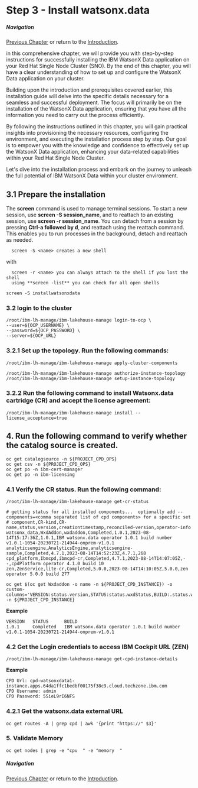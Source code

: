 # Step 3 - Install watsonx.data
##### Navigation
[Previous Chapter](../Prepare%20the%20Installation) or return to the [Introduction](../README.md).

in this comprehensive chapter, we will provide you with step-by-step instructions for successfully installing the IBM WatsonX Data application on your Red Hat Single Node Cluster (SNO). By the end of this chapter, you will have a clear understanding of how to set up and configure the WatsonX Data application on your cluster.

Building upon the introduction and prerequisites covered earlier, this installation guide will delve into the specific details necessary for a seamless and successful deployment. The focus will primarily be on the installation of the WatsonX Data application, ensuring that you have all the information you need to carry out the process efficiently.

By following the instructions outlined in this chapter, you will gain practical insights into provisioning the necessary resources, configuring the environment, and executing the installation process step by step. Our goal is to empower you with the knowledge and confidence to effectively set up the WatsonX Data application, enhancing your data-related capabilities within your Red Hat Single Node Cluster.

Let's dive into the installation process and embark on the journey to unleash the full potential of IBM WatsonX Data within your cluster environment.


## 3.1 Prepare the installation
The **screen** command is used to manage terminal sessions. To start a new session, use **screen -S session_name**, and to reattach to an existing session, use **screen -r session_name**. You can detach from a session by pressing **Ctrl-a followed by d**, and reattach using the reattach command. This enables you to run processes in the background, detach and reattach as needed.
```
  screen -S <name> creates a new shell
```
with 
```
  screen -r <name> you can always attach to the shell if you lost the shell
  using **screen -list** you can check for all open shells
```
```
screen -S installwatsonxdata
```

### 3.2 login to the cluster
```
/root/ibm-lh-manage/ibm-lakehouse-manage login-to-ocp \
--user=${OCP_USERNAME} \
--password=${OCP_PASSWORD} \
--server=${OCP_URL}
```
  
### 3.2.1 Set up the topology. Run the following commands:
```
/root/ibm-lh-manage/ibm-lakehouse-manage apply-cluster-components
```
```
/root/ibm-lh-manage/ibm-lakehouse-manage authorize-instance-topology
/root/ibm-lh-manage/ibm-lakehouse-manage setup-instance-topology
```

### 3.2.2 Run the following command to install Watsonx.data cartridge (CR) and accept the license agreement:
```
/root/ibm-lh-manage/ibm-lakehouse-manage install --license_acceptance=true
```
## 4. Run the following command to verify whether the catalog source is created.
```
oc get catalogsource -n ${PROJECT_CPD_OPS}
oc get csv -n ${PROJECT_CPD_OPS}
oc get po -n ibm-cert-manager
oc get po -n ibm-licensing
```

### 4.1 Verify the CR status. Run the following command:
```
/root/ibm-lh-manage/ibm-lakehouse-manage get-cr-status
```
```
# getting status for all installed components...  optionally add --components=<comma separated list of cpd components> for a specific set
# component,CR-kind,CR-name,status,version,creationtimestamp,reconciled-version,operator-info
watsonx_data,WxdAddon,wxdaddon,Completed,1.0.1,2023-08-14T15:17:36Z,1.0.1,IBM watsonx.data operator 1.0.1 build number v1.0.1-1054-20230721-214944-onprem-v1.0.1
analyticsengine,AnalyticsEngine,analyticsengine-sample,Completed,4.7.1,2023-08-14T14:52:23Z,4.7.1,268
cpd_platform,Ibmcpd,ibmcpd-cr,Completed,4.7.1,2023-08-14T14:07:05Z,--,cpdPlatform operator 4.1.0 build 10
zen,ZenService,lite-cr,Completed,5.0.0,2023-08-14T14:10:05Z,5.0.0,zen operator 5.0.0 build 277
```

```
oc get $(oc get Wxdaddon -o name -n ${PROJECT_CPD_INSTANCE}) -o custom-columns='VERSION:status.version,STATUS:status.wxdStatus,BUILD:.status.wxdBuildNumber' -n ${PROJECT_CPD_INSTANCE}
```
**Example**
```
VERSION   STATUS      BUILD
1.0.1     Completed   IBM watsonx.data operator 1.0.1 build number v1.0.1-1054-20230721-214944-onprem-v1.0.1
```
### 4.2 Get the Login credentials to access IBM Cockpit URL (ZEN)
```
/root/ibm-lh-manage/ibm-lakehouse-manage get-cpd-instance-details
```
**Example**
```
CPD Url: cpd-watsonxdata1-instance.apps.64da1ffc1bedbf00175f38c9.cloud.techzone.ibm.com
CPD Username: admin
CPD Password: 5SieL9rI6NFS
```
### 4.2.1 Get the watsonx.data external URL
```
oc get routes -A | grep cpd | awk '{print "https://" $3}'
```
### 5. Validate Memory
```
oc get nodes | grep -e "cpu  " -e "memory  "
```

##### Navigation
[Previous Chapter](../Prepare%20the%20Installation) or return to the [Introduction](../README.md).